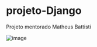 # projeto-Django
Projeto mentorado Matheus Battisti

![image](https://github.com/BrunaOliveiraRosa/projeto-Django/assets/80056771/32ef3666-3c0c-4167-ab96-632a7632fea7)
